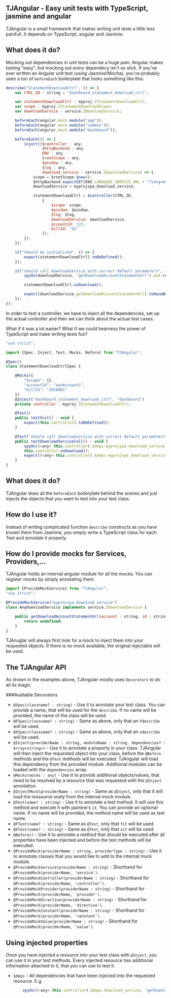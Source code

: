 TJAngular - Easy unit tests with TypeScript, jasmine and angular
----------------------------------------------------
TJAngular is a small framework that makes writing unit tests a little less painfull. It depends on TypeScript, angular and Jasmine.


What does it do?
----------------

Mocking out dependencies in unit tests can be a huge pain. Angular makes testing "easy", but mocking out *every* dependecy isn't so slick. If you've ever written an Angular unit test (using Jasmine/Mocha), you've probably seen a ton of `beforeEach` boilerplate that looks something like this:

```javascript
describe("StatementDownloadCtrl", () => {
    var CTRL_ID : string = "dashboard_statement_download_ctrl";

    var statementDownloadCtrl : myproj.IStatementDownloadCtrl;
    var scope : myproj.IStatementDownloadScope;
    var downloadService : service.IDownloadService;

    beforeEach(angular.mock.module("app"));
    beforeEach(angular.mock.module("common"));
    beforeEach(angular.mock.module("dashboard"));

    beforeEach(() => {
        inject(($controller : any,
                $httpBackend : any,
                ENV : any,
                $rootScope : any,
                $window : any,
                $log : any,
                download_service : service.IDownloadService) => {
            scope = $rootScope.$new();
            $httpBackend.expectGET(ENV.LANGUAGE_SERVICE_URL + "?lang=de").respond(200);
            downloadService = myprojspa_download_service;

            statementDownloadCtrl = $controller(CTRL_ID,
                {
                    $scope: scope,
                    $window: $window,
                    $log: $log,
                    downloadService: downloadService,
                    accountId: 123,
                    billId: "b1"
                });
        });
    });

    it("should be initialized", () => {
        expect(statementDownloadCtrl).toBeDefined();
    });

    it("should call downloadservice with correct default parameters", () => {
        spyOn(downloadService, "getDownloadAccountStatementUrl").and.returnValue("someurl");

        statementDownloadCtrl.onDownload();

        expect(downloadService.getDownloadAccountStatementUrl).toHaveBeenCalledWith(123, "b1", "A4", false);
    });
});
```

In order to test a controller, we have to inject all the dependencies, set up the actual controller and then we can think about
the actual test cases.

What if it was a lot easier? What if we could hearness the power of TypeScript and make writing tests fun?

```javascript
"use strict";

import {Spec, Inject, Test, Mocks, Before} from "TJAngular";

@Spec()
class StatementDownloadCtrlSpec {

    @Mocks({
        "$scope": {},
        "accountId": "ownAccount1",
        "billId": "2016001"
    })
    @Inject("dashboard_statement_download_ctrl", "dashboard")
    private controller : myproj.IStatementDownloadCtrl;

    @Test()
    public testInit() : void {
        expect(this.controller).toBeDefined();
    }

    @Test("should call downloadservice with correct default parameters")
    public testDownloadServiceCall() : void {
        spyOn((<any> this.controller).$deps.myprojspa_download_service, "getDownloadAccountStatementUrl").and.callThrough();
        this.controller.onDownload();
        expect((<any> this.controller).$deps.myprojspa_download_service.getDownloadAccountStatementUrl).toHaveBeenCalledWith("ownAccount1", "2016001", "A4", false);
    }
}
```

What does it do?
----------------
TJAngular does all the `beforeEach` boilerplate behind the scenes and just injects the objects that you want to test into your
test class.

How do I use it?
----------------
Instead of writing complicated function `describe` constructs as you have known them from Jasmine, you simply write a
TypeScript class for each Test and annotate it properly.

How do I provide mocks for Services, Providers,...
--------------------------------------------------
TJAngular holds an internal angular module for all the mocks. You can register mocks by simply annotating them.

```javascript
import {ProvideMockService} from "TJAngular";
"use strict";

@ProvideMockService("myprojspa_download_service")
class AnyDownloadService implements service.IDownloadService {

    public getDownloadAccountStatementUrl(account : string, id : string, format : string, sign : boolean) : string {
        return undefined;
    }
}    
```

TJAnuglar will always first look for a mock to inject them into your requested objects. If there is no mock available,
the original injectable will be used.

The TJAngular API
-----------------
As shown in the examples above, TJAngular mostly uses `Decorators` to do all its magic.

###Available Decorators
- `@Spec(classname? : string)` - Use it to annotate your test class. You can provide a name, that will be used for the `describe`. If no name will be provided, the name of the class will be used.
- `@FSpec(classname? : string)` - Same as above, only that an `fdescribe` will be used.
- `@XSpec(classname? : string)` - Same as above, only that an `xdescribe` will be used.
- `@Inject(providerName : string, moduleName : string, dependencies? : Array<string>)` - Use it to annotate a property in your class. TJAngular will then inject the requested object into your class, before the `@Before` methods and the `@Test` methods will be executed. TJAngular will load this dependency from the provided module. Additional modules can be loaded with the `dependencies` array.
- `@Mocks(mocks : any)` - Use it to provide additional objects/values, that need to be resolved by a resource that was requested with the `@Inject` annotation.
- `@InjectMock(providerName : string)` - Same as `@Inject`, only that it will load the ressource soely from the internal mock module.
- `@Test(name? : string)` -  Use it to annotate a test method. It will use this method and execute it with jasmine's `it`. You can provide an optional name. If no name will be provided, the method name will be used as test name.
- `@FTest(name? : string)` - Same as `@Test`, only that `fit` will be used.
- `@XTest(name? : string)` - Same as `@Test`, only that `xit` will be used.
- `@Before()` - Use it to annotate a method that should be executed after all properties have been injected and before the test methods will be executed.
- `@ProvideMock(providerName : string, providerType : string)` - Use it to annotate classes that you would like to add to the internal mock module.
- `@ProvideMockService(providerName : string)` - Shorthand for `@ProvideMock(providerName, 'service')`.
- `@ProvideMockController(providerName : string)` - Shorthand for `@ProvideMock(providerName, 'controller')`.
- `@ProvideMockProvider(providerName : string)` - Shorthand for `@ProvideMock(providerName, 'provider')`.
- `@ProvideMockDirective(providerName : string)` - Shorthand for `@ProvideMock(providerName, 'directive')`.
- `@ProvideMockConstant(providerName : string)` - Shorthand for `@ProvideMock(providerName, 'constant')`.
- `@ProvideMockValue(providerName : string)` - Shorthand for `@ProvideMock(providerName, 'value')`.

Using injected properties
-------------------------
Once you have injected a resource into your test class with `@Inject`, you can use it in your test methods.
Every injected resource has additional information attached to it, that you can use to test it.

- `$deps` - All dependencies that have been injected into the requested resource. E.g.
    ```javascript
        spyOn((<any> this.controller).$deps.download_service, "getDownloadAccountStatementUrl")
    ```
